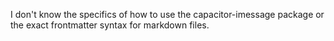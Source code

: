 I don't know the specifics of how to use the capacitor-imessage package or the exact frontmatter syntax for markdown files.